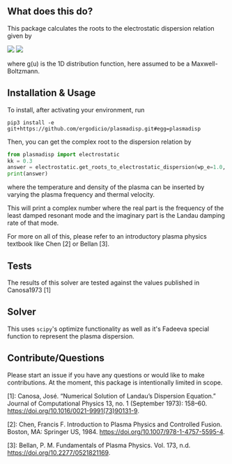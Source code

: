 ## What does this do?
This package calculates the roots to the electrostatic dispersion relation given by 

<img src="https://render.githubusercontent.com/render/math?math={1 \%2B \frac{\omega_p^2}{k^2} \int du \frac{d_u g(u)}{\omega/k - u} = 0}##gh-light-mode-only">
<img src="https://render.githubusercontent.com/render/math?math={\color{white}1 \%2B \frac{\omega_p^2}{k^2} \int du \frac{d_u g(u)}{\omega/k - u} = 0}#gh-dark-mode-only">

where g(u) is the 1D distribution function, here assumed
to be a Maxwell-Boltzmann.

## Installation & Usage
To install, after activating your environment, run

```shell
pip3 install -e git+https://github.com/ergodicio/plasmadisp.git#egg=plasmadisp
```

Then, you can get the complex root to the dispersion relation by 

```python
from plasmadisp import electrostatic
kk = 0.3
answer = electrostatic.get_roots_to_electrostatic_dispersion(wp_e=1.0, vth_e=1.0, k0=kk)
print(answer)
```
where the temperature and density of the plasma can be inserted by varying the plasma frequency and thermal velocity.

This will print a complex number where the real part is the frequency of the least damped resonant mode and the 
imaginary part is the Landau damping rate of that mode.

For more on all of this, please refer to an introductory plasma physics textbook like Chen [2] or Bellan [3].

## Tests
The results of this solver are tested against the values published in Canosa1973 [1]

## Solver
This uses `scipy`'s optimize functionality as well as it's Fadeeva special function to represent the plasma dispersion.

## Contribute/Questions
Please start an issue if you have any questions or would like to make contributions. At the moment, this package is 
intentionally limited in scope.


[1]: Canosa, José. “Numerical Solution of Landau’s Dispersion Equation.” Journal of Computational Physics 13, no. 1 (September 1973): 158–60. https://doi.org/10.1016/0021-9991(73)90131-9.

[2]: Chen, Francis F. Introduction to Plasma Physics and Controlled Fusion. Boston, MA: Springer US, 1984. https://doi.org/10.1007/978-1-4757-5595-4.

[3]: Bellan, P. M. Fundamentals of Plasma Physics. Vol. 173, n.d. https://doi.org/10.2277/0521821169.